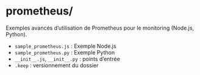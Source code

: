 # prometheus/

Exemples avancés d’utilisation de Prometheus pour le monitoring (Node.js, Python).

- `sample_prometheus.js` : Exemple Node.js
- `sample_prometheus.py` : Exemple Python
- `__init__.js`, `__init__.py` : points d’entrée
- `.keep` : versionnement du dossier
